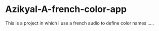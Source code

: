 # Azikyal-A-french-color-app
This is a project in which i use a french audio to define color names .....
